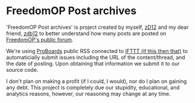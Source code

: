 FreedomOP Post archives
=========

'FreedomOP Post archives' is project created by myself, [zD12](https://github.com/zD12) and my dear friend, [zdb12](https://github.com/zdb12) to better understand how many posts are posted on [FreedomOP's public forum](http://to.fop.us.to/info).

We're using [ProBoards](http://proboards.com) public RSS connected to [IFTTT (if this then that)](http://ifttt.com) to automaticially submit issues including the URL of the content/thread, and the date of posting.   Upon obtaining that information we submit it to our source code.


I don't plan on making a profit (if I could, I would), nor do I plan on gaining any debt.   This project is completely due our stupidity, educational, and analytics reasons, however, our reasoning may change at any time.
